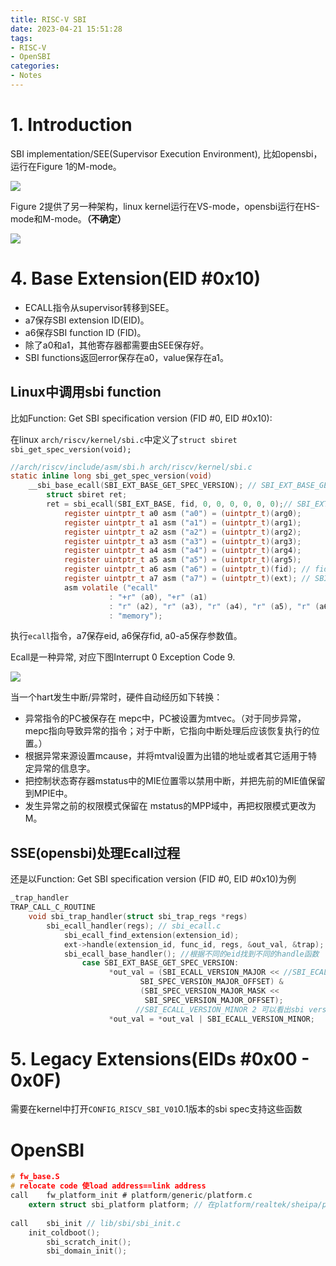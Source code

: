 ```yaml
---
title: RISC-V SBI
date: 2023-04-21 15:51:28
tags:
- RISC-V
- OpenSBI
categories:
- Notes
---
```


# 1. Introduction

SBI implementation/SEE(Supervisor Execution Environment), 比如opensbi，运行在Figure 1的M-mode。

![](https://xyc-1316422823.cos.ap-shanghai.myqcloud.com/20230421093859.png)



Figure 2提供了另一种架构，linux kernel运行在VS-mode，opensbi运行在HS-mode和M-mode。**（不确定）**

![](https://xyc-1316422823.cos.ap-shanghai.myqcloud.com/20230421093917.png)

# 4. Base Extension(EID #0x10)

- ECALL指令从supervisor转移到SEE。
- a7保存SBI extension ID(EID)。
- a6保存SBI function ID (FID)。
- 除了a0和a1，其他寄存器都需要由SEE保存好。
- SBI functions返回error保存在a0，value保存在a1。

## Linux中调用sbi function

比如Function: Get SBI specification version (FID #0, EID #0x10):

在linux `arch/riscv/kernel/sbi.c`中定义了`struct sbiret sbi_get_spec_version(void);`

```c
//arch/riscv/include/asm/sbi.h arch/riscv/kernel/sbi.c
static inline long sbi_get_spec_version(void)
  	__sbi_base_ecall(SBI_EXT_BASE_GET_SPEC_VERSION); // SBI_EXT_BASE_GET_SPEC_VERSION 0 (fid)
        struct sbiret ret;
        ret = sbi_ecall(SBI_EXT_BASE, fid, 0, 0, 0, 0, 0, 0);// SBI_EXT_BASE 0x10 (eid)
            register uintptr_t a0 asm ("a0") = (uintptr_t)(arg0);
            register uintptr_t a1 asm ("a1") = (uintptr_t)(arg1);
            register uintptr_t a2 asm ("a2") = (uintptr_t)(arg2);
            register uintptr_t a3 asm ("a3") = (uintptr_t)(arg3);
            register uintptr_t a4 asm ("a4") = (uintptr_t)(arg4);
            register uintptr_t a5 asm ("a5") = (uintptr_t)(arg5);
            register uintptr_t a6 asm ("a6") = (uintptr_t)(fid); // fid a6保存fid
            register uintptr_t a7 asm ("a7") = (uintptr_t)(ext); // SBI_EXT_BASE a7保存eid
            asm volatile ("ecall"
                      : "+r" (a0), "+r" (a1)
                      : "r" (a2), "r" (a3), "r" (a4), "r" (a5), "r" (a6), "r" (a7)
                      : "memory");
```

执行`ecall`指令，a7保存eid, a6保存fid, a0-a5保存参数值。

Ecall是一种异常, 对应下图Interrupt 0 Exception Code 9.

![](https://xyc-1316422823.cos.ap-shanghai.myqcloud.com/20230421113527.png)

当一个hart发生中断/异常时，硬件自动经历如下转换：

- 异常指令的PC被保存在 mepc中，PC被设置为mtvec。（对于同步异常，mepc指向导致异常的指令；对于中断，它指向中断处理后应该恢复执行的位置。）
- 根据异常来源设置mcause，并将mtval设置为出错的地址或者其它适用于特定异常的信息字。
- 把控制状态寄存器mstatus中的MIE位置零以禁用中断，并把先前的MIE值保留到MPIE中。
- 发生异常之前的权限模式保留在 mstatus的MPP域中，再把权限模式更改为M。

## SSE(opensbi)处理Ecall过程

还是以Function: Get SBI specification version (FID #0, EID #0x10)为例

```c
_trap_handler
TRAP_CALL_C_ROUTINE
	void sbi_trap_handler(struct sbi_trap_regs *regs)
		sbi_ecall_handler(regs); // sbi_ecall.c
			sbi_ecall_find_extension(extension_id);
			ext->handle(extension_id, func_id, regs, &out_val, &trap);
			sbi_ecall_base_handler(); //根据不同的eid找到不同的handle函数
				case SBI_EXT_BASE_GET_SPEC_VERSION:
                      *out_val = (SBI_ECALL_VERSION_MAJOR << //SBI_ECALL_VERSION_MAJOR 0
                             SBI_SPEC_VERSION_MAJOR_OFFSET) &
                             (SBI_SPEC_VERSION_MAJOR_MASK <<
                              SBI_SPEC_VERSION_MAJOR_OFFSET);
							//SBI_ECALL_VERSION_MINOR 2 可以看出sbi version为0.2
                      *out_val = *out_val | SBI_ECALL_VERSION_MINOR;
```

# 5. Legacy Extensions(EIDs #0x00 - 0x0F)

需要在kernel中打开`CONFIG_RISCV_SBI_V01`0.1版本的sbi spec支持这些函数

# OpenSBI

```c
# fw_base.S
# relocate code 使load address==link address
call	fw_platform_init # platform/generic/platform.c
	extern struct sbi_platform platform; // 在platform/realtek/sheipa/platform.c中定义
		
call	sbi_init // lib/sbi/sbi_init.c
	init_coldboot();
		sbi_scratch_init();
		sbi_domain_init();
```


